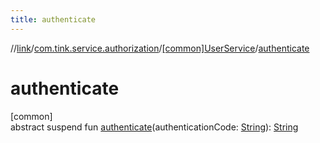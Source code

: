 ```yaml
---
title: authenticate
---
```

//[link](../../../index.html)/[com.tink.service.authorization](../index.html)/[[common]UserService](index.html)/[authenticate](authenticate.html)



# authenticate



[common]\
abstract suspend fun [authenticate](authenticate.html)(authenticationCode: [String](https://kotlinlang.org/api/latest/jvm/stdlib/kotlin/-string/index.html)): [String](https://kotlinlang.org/api/latest/jvm/stdlib/kotlin/-string/index.html)




